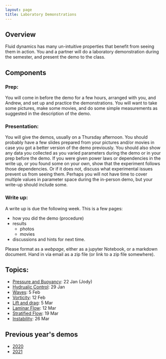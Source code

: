 ```yaml
---
layout: page
title: Laboratory Demonstrations
---
```


## Overview

Fluid dynamics has many un-intuitive properties that benefit from seeing them
in action.  You and a partner will do a laboratory demonstration during the
semester, and present the demo to the class.

## Components


### Prep:

You will come in before the demo for a few hours, arranged with you, and
Andrew, and set up and practice the demonstrations.  You will want to take
some pictures, make some movies, and do some simple measurements as suggested
in the description of the demo.

### Presentation:

You will give the demos, usually on a Thursday afternoon.  You should probably
have a few slides prepared from your pictures and/or movies in case you got a
better version of the demo previously.  You should also show any data you
collected as you varied parameters during the demo or in your prep before
the demo.  If you were given power laws or dependencies in the write up, or you
found some on your own, show that the experiment follows those dependencies.  Or
if it does not, discuss what experimental issues prevent us from seeing them.  Perhaps
you will not have time to cover multiple values in parameter space during the in-person
demo, but your write-up should include some.

### Write up:

A write up is due the following week.  This is a few pages:
 - how you did the demo (procedure)
 - results
   - photos
   - movies
 - discussions and hints for next time.

Please format as a *webpage*, either as a jupyter Notebook, or a markdown
document.  Hand in via email as a zip file (or link to a zip file somewhere).

## Topics:

  - [Pressure and Buoyancy](./PressureEos/): 22 Jan  (Jody)
  - [Hydrualic Control](./HydraulicControl/): 29 Jan
  - [Waves](./Waves/): 5 Feb
  - [Vorticity](./Vorticity): 12 Feb
  - [Lift and drag](./Lift): 5 Mar
  - [Laminar Flow](./LaminarFlow): 12 Mar
  - [Stratified Flow](./StratifiedFlow): 19 Mar
  - [Instability](./StratifiedFlow): 26 Mar

## Previous year's demos

  - [2020](../lab_demos20/)
  - [2021](../lab_demos21/)